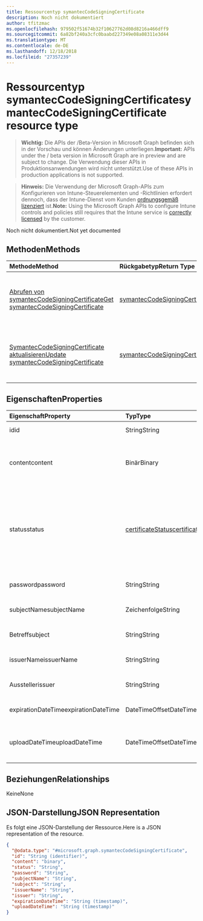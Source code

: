 ```yaml
---
title: Ressourcentyp symantecCodeSigningCertificate
description: Noch nicht dokumentiert
author: tfitzmac
ms.openlocfilehash: 979502f51674b32f10627762d08d8216a466dff9
ms.sourcegitcommit: 6a82bf240a3cfc0baabd227349e08a08311e3d44
ms.translationtype: MT
ms.contentlocale: de-DE
ms.lasthandoff: 12/18/2018
ms.locfileid: "27357239"
---
```

# <a name="symanteccodesigningcertificate-resource-type"></a><span data-ttu-id="6a34b-103">Ressourcentyp symantecCodeSigningCertificate</span><span class="sxs-lookup"><span data-stu-id="6a34b-103">symantecCodeSigningCertificate resource type</span></span>

> <span data-ttu-id="6a34b-104">**Wichtig:** Die APIs der /Beta-Version in Microsoft Graph befinden sich in der Vorschau und können Änderungen unterliegen.</span><span class="sxs-lookup"><span data-stu-id="6a34b-104">**Important:** APIs under the / beta version in Microsoft Graph are in preview and are subject to change.</span></span> <span data-ttu-id="6a34b-105">Die Verwendung dieser APIs in Produktionsanwendungen wird nicht unterstützt.</span><span class="sxs-lookup"><span data-stu-id="6a34b-105">Use of these APIs in production applications is not supported.</span></span>

> <span data-ttu-id="6a34b-106">**Hinweis:** Die Verwendung der Microsoft Graph-APIs zum Konfigurieren von Intune-Steuerelementen und -Richtlinien erfordert dennoch, dass der Intune-Dienst vom Kunden [ordnungsgemäß lizenziert](https://go.microsoft.com/fwlink/?linkid=839381) ist.</span><span class="sxs-lookup"><span data-stu-id="6a34b-106">**Note:** Using the Microsoft Graph APIs to configure Intune controls and policies still requires that the Intune service is [correctly licensed](https://go.microsoft.com/fwlink/?linkid=839381) by the customer.</span></span>

<span data-ttu-id="6a34b-107">Noch nicht dokumentiert.</span><span class="sxs-lookup"><span data-stu-id="6a34b-107">Not yet documented</span></span>
## <a name="methods"></a><span data-ttu-id="6a34b-108">Methoden</span><span class="sxs-lookup"><span data-stu-id="6a34b-108">Methods</span></span>
|<span data-ttu-id="6a34b-109">Methode</span><span class="sxs-lookup"><span data-stu-id="6a34b-109">Method</span></span>|<span data-ttu-id="6a34b-110">Rückgabetyp</span><span class="sxs-lookup"><span data-stu-id="6a34b-110">Return Type</span></span>|<span data-ttu-id="6a34b-111">Beschreibung</span><span class="sxs-lookup"><span data-stu-id="6a34b-111">Description</span></span>|
|:---|:---|:---|
|[<span data-ttu-id="6a34b-112">Abrufen von symantecCodeSigningCertificate</span><span class="sxs-lookup"><span data-stu-id="6a34b-112">Get symantecCodeSigningCertificate</span></span>](../api/intune-apps-symanteccodesigningcertificate-get.md)|[<span data-ttu-id="6a34b-113">symantecCodeSigningCertificate</span><span class="sxs-lookup"><span data-stu-id="6a34b-113">symantecCodeSigningCertificate</span></span>](../resources/intune-apps-symanteccodesigningcertificate.md)|<span data-ttu-id="6a34b-114">Lesen Sie Eigenschaften und Beziehungen des [SymantecCodeSigningCertificate](../resources/intune-apps-symanteccodesigningcertificate.md) -Objekts.</span><span class="sxs-lookup"><span data-stu-id="6a34b-114">Read properties and relationships of the [symantecCodeSigningCertificate](../resources/intune-apps-symanteccodesigningcertificate.md) object.</span></span>|
|[<span data-ttu-id="6a34b-115">SymantecCodeSigningCertificate aktualisieren</span><span class="sxs-lookup"><span data-stu-id="6a34b-115">Update symantecCodeSigningCertificate</span></span>](../api/intune-apps-symanteccodesigningcertificate-update.md)|[<span data-ttu-id="6a34b-116">symantecCodeSigningCertificate</span><span class="sxs-lookup"><span data-stu-id="6a34b-116">symantecCodeSigningCertificate</span></span>](../resources/intune-apps-symanteccodesigningcertificate.md)|<span data-ttu-id="6a34b-117">Aktualisieren Sie die Eigenschaften eines [SymantecCodeSigningCertificate](../resources/intune-apps-symanteccodesigningcertificate.md) -Objekts.</span><span class="sxs-lookup"><span data-stu-id="6a34b-117">Update the properties of a [symantecCodeSigningCertificate](../resources/intune-apps-symanteccodesigningcertificate.md) object.</span></span>|

## <a name="properties"></a><span data-ttu-id="6a34b-118">Eigenschaften</span><span class="sxs-lookup"><span data-stu-id="6a34b-118">Properties</span></span>
|<span data-ttu-id="6a34b-119">Eigenschaft</span><span class="sxs-lookup"><span data-stu-id="6a34b-119">Property</span></span>|<span data-ttu-id="6a34b-120">Typ</span><span class="sxs-lookup"><span data-stu-id="6a34b-120">Type</span></span>|<span data-ttu-id="6a34b-121">Beschreibung</span><span class="sxs-lookup"><span data-stu-id="6a34b-121">Description</span></span>|
|:---|:---|:---|
|<span data-ttu-id="6a34b-122">id</span><span class="sxs-lookup"><span data-stu-id="6a34b-122">id</span></span>|<span data-ttu-id="6a34b-123">String</span><span class="sxs-lookup"><span data-stu-id="6a34b-123">String</span></span>|<span data-ttu-id="6a34b-124">Schlüssel der Entität</span><span class="sxs-lookup"><span data-stu-id="6a34b-124">The key of the entity.</span></span>|
|<span data-ttu-id="6a34b-125">content</span><span class="sxs-lookup"><span data-stu-id="6a34b-125">content</span></span>|<span data-ttu-id="6a34b-126">Binär</span><span class="sxs-lookup"><span data-stu-id="6a34b-126">Binary</span></span>|<span data-ttu-id="6a34b-127">Das Windows Symantec Codesignierung-Zertifikat im Format Rohdaten.</span><span class="sxs-lookup"><span data-stu-id="6a34b-127">The Windows Symantec Code-Signing Certificate in the raw data format.</span></span>|
|<span data-ttu-id="6a34b-128">status</span><span class="sxs-lookup"><span data-stu-id="6a34b-128">status</span></span>|[<span data-ttu-id="6a34b-129">certificateStatus</span><span class="sxs-lookup"><span data-stu-id="6a34b-129">certificateStatus</span></span>](../resources/intune-apps-certificatestatus.md)|<span data-ttu-id="6a34b-130">Der Status Cert bereitgestellt oder nicht bereitgestellt.</span><span class="sxs-lookup"><span data-stu-id="6a34b-130">The Cert Status Provisioned or not Provisioned.</span></span> <span data-ttu-id="6a34b-131">Mögliche Werte sind: `notProvisioned` und `provisioned`.</span><span class="sxs-lookup"><span data-stu-id="6a34b-131">Possible values are: `notProvisioned`, `provisioned`.</span></span>|
|<span data-ttu-id="6a34b-132">password</span><span class="sxs-lookup"><span data-stu-id="6a34b-132">password</span></span>|<span data-ttu-id="6a34b-133">String</span><span class="sxs-lookup"><span data-stu-id="6a34b-133">String</span></span>|<span data-ttu-id="6a34b-134">Das Kennwort für die PFX-Datei.</span><span class="sxs-lookup"><span data-stu-id="6a34b-134">The Password required for .pfx file.</span></span>|
|<span data-ttu-id="6a34b-135">subjectName</span><span class="sxs-lookup"><span data-stu-id="6a34b-135">subjectName</span></span>|<span data-ttu-id="6a34b-136">Zeichenfolge</span><span class="sxs-lookup"><span data-stu-id="6a34b-136">String</span></span>|<span data-ttu-id="6a34b-137">Der Antragstellername für das Zertifikat.</span><span class="sxs-lookup"><span data-stu-id="6a34b-137">The Subject Name for the cert.</span></span>|
|<span data-ttu-id="6a34b-138">Betreff</span><span class="sxs-lookup"><span data-stu-id="6a34b-138">subject</span></span>|<span data-ttu-id="6a34b-139">String</span><span class="sxs-lookup"><span data-stu-id="6a34b-139">String</span></span>|<span data-ttu-id="6a34b-140">Der Wert der Betreff für das Zertifikat.</span><span class="sxs-lookup"><span data-stu-id="6a34b-140">The Subject value for the cert.</span></span>|
|<span data-ttu-id="6a34b-141">issuerName</span><span class="sxs-lookup"><span data-stu-id="6a34b-141">issuerName</span></span>|<span data-ttu-id="6a34b-142">String</span><span class="sxs-lookup"><span data-stu-id="6a34b-142">String</span></span>|<span data-ttu-id="6a34b-143">Der Name der Aussteller für das Zertifikat.</span><span class="sxs-lookup"><span data-stu-id="6a34b-143">The Issuer Name for the cert.</span></span>|
|<span data-ttu-id="6a34b-144">Aussteller</span><span class="sxs-lookup"><span data-stu-id="6a34b-144">issuer</span></span>|<span data-ttu-id="6a34b-145">String</span><span class="sxs-lookup"><span data-stu-id="6a34b-145">String</span></span>|<span data-ttu-id="6a34b-146">Der Wert der Aussteller für das Zertifikat.</span><span class="sxs-lookup"><span data-stu-id="6a34b-146">The Issuer value for the cert.</span></span>|
|<span data-ttu-id="6a34b-147">expirationDateTime</span><span class="sxs-lookup"><span data-stu-id="6a34b-147">expirationDateTime</span></span>|<span data-ttu-id="6a34b-148">DateTimeOffset</span><span class="sxs-lookup"><span data-stu-id="6a34b-148">DateTimeOffset</span></span>|<span data-ttu-id="6a34b-149">Das Ablaufdatum des Zertifikats.</span><span class="sxs-lookup"><span data-stu-id="6a34b-149">The Cert Expiration Date.</span></span>|
|<span data-ttu-id="6a34b-150">uploadDateTime</span><span class="sxs-lookup"><span data-stu-id="6a34b-150">uploadDateTime</span></span>|<span data-ttu-id="6a34b-151">DateTimeOffset</span><span class="sxs-lookup"><span data-stu-id="6a34b-151">DateTimeOffset</span></span>|<span data-ttu-id="6a34b-152">Der Typ des der Cert CodeSigning als Symantec Cert.</span><span class="sxs-lookup"><span data-stu-id="6a34b-152">The Type of the CodeSigning Cert as Symantec Cert.</span></span>|

## <a name="relationships"></a><span data-ttu-id="6a34b-153">Beziehungen</span><span class="sxs-lookup"><span data-stu-id="6a34b-153">Relationships</span></span>
<span data-ttu-id="6a34b-154">Keine</span><span class="sxs-lookup"><span data-stu-id="6a34b-154">None</span></span>
## <a name="json-representation"></a><span data-ttu-id="6a34b-155">JSON-Darstellung</span><span class="sxs-lookup"><span data-stu-id="6a34b-155">JSON Representation</span></span>
<span data-ttu-id="6a34b-156">Es folgt eine JSON-Darstellung der Ressource.</span><span class="sxs-lookup"><span data-stu-id="6a34b-156">Here is a JSON representation of the resource.</span></span>
<!-- {
  "blockType": "resource",
  "keyProperty": "id",
  "@odata.type": "microsoft.graph.symantecCodeSigningCertificate"
}
-->
``` json
{
  "@odata.type": "#microsoft.graph.symantecCodeSigningCertificate",
  "id": "String (identifier)",
  "content": "binary",
  "status": "String",
  "password": "String",
  "subjectName": "String",
  "subject": "String",
  "issuerName": "String",
  "issuer": "String",
  "expirationDateTime": "String (timestamp)",
  "uploadDateTime": "String (timestamp)"
}
```





